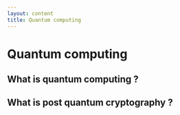 ```yaml
---
layout: content
title: Quantum computing
---
```


# Quantum computing

## What is quantum computing ?

## What is post quantum cryptography ?
